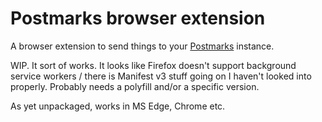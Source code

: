 # Postmarks browser extension

A browser extension to send things to your [Postmarks](https://postmarks.glitch.me) instance.

WIP. It sort of works.
It looks like Firefox doesn't support background service workers / there is Manifest v3 stuff going on I haven't looked into properly. Probably needs a polyfill and/or a specific version.

As yet unpackaged, works in MS Edge, Chrome etc.

